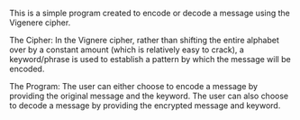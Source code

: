 This is a simple program created to encode or decode a message using the Vigenere cipher. 

The Cipher:
In the Vignere cipher, rather than shifting the entire alphabet over by a constant amount
(which is relatively easy to crack), a keyword/phrase is used to establish a pattern by 
which the message will be encoded.

The Program:
The user can either choose to encode a message by providing the original message and
the keyword. The user can also choose to decode a message by providing the encrypted
message and keyword.
